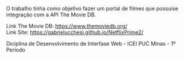O trabalho tinha como objetivo fazer um portal de filmes que possuise integração com a API The Movie DB.

Link The Movie DB: https://www.themoviedb.org/                        
Link Site: https://gabrielucchesi.github.io/NetflixPrime2/

Diciplina de Desenvolvimento de Interfase Web - ICEI PUC Minas - 1º Período
